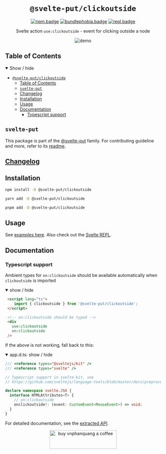 <div align="center">

# `@svelte-put/clickoutside`

[![npm.badge]][npm] [![bundlephobia.badge]][bundlephobia] [![repl.badge]][repl]

Svelte action `use:clickoutside` - event for clicking outside a node

![demo](https://raw.githubusercontent.com/vnphanquang/svelte-put/main/packages/actions/clickoutside/static/images/demo.gif)

</div>

## Table of Contents

<details open>
  <summary>Show / hide</summary>

- [`@svelte-put/clickoutside`](#svelte-putclickoutside)
  - [Table of Contents](#table-of-contents)
  - [`svelte-put`](#svelte-put)
  - [Changelog](#changelog)
  - [Installation](#installation)
  - [Usage](#usage)
  - [Documentation](#documentation)
    - [Typescript support](#typescript-support)

</details>

## `svelte-put`

This package is part of the [@svelte-put][github.monorepo] family. For contributing guideline and more, refer to its [readme][github.monorepo].

## [Changelog][github.changelog]

## Installation

```bash
npm install -D @svelte-put/clickoutside
```

```bash
yarn add -D @svelte-put/clickoutside
```

```bash
pnpm add -D @svelte-put/clickoutside
```

## Usage

See [examples here](https://github.com/vnphanquang/svelte-put/blob/main/packages/actions/clickoutside/api/docs/clickoutside.clickoutside.md#example). Also check out the [Svelte REPL][repl].

</details>

## Documentation

### Typescript support

Ambient types for `on:clickoutside` should be available automatically when `clickoutside` is imported

<details open>
  <summary> show / hide </summary>

```html
 <script lang="ts">
    import { clickoutside } from '@svelte-put/clickoutside';
 </script>

 <!-- on:clickoutside should be typed -->
 <div
   use:clickoutside
   on:clickoutside
 />
```

</details>

If the above is not working, fall back to this:

<details open>
  <summary> app.d.ts: show / hide </summary>

```typescript
/// <reference types="@sveltejs/kit" />
/// <reference types="svelte" />

// Typescript support in svelte-kit, see
// https://github.com/sveltejs/language-tools/blob/master/docs/preprocessors/typescript.md#im-using-an-attributeevent-on-a-dom-element-and-it-throws-a-type-error

declare namespace svelte.JSX {
  interface HTMLAttributes<T> {
    // on:clickoutside
    onclickoutside?: (event: CustomEvent<MouseEvent>) => void;
  }
}
```

</details>

For detailed documentation, see the [extracted API][github.api].

<p align="center">
  <a href="https://www.buymeacoffee.com/vnphanquang" target="_blank">
    <img
      src="https://cdn.buymeacoffee.com/buttons/v2/default-yellow.png"
      height="60"
      width="217"
      alt="buy vnphanquang a coffee"
    />
  </a>
</p>

<!-- github specifics -->

[github.monorepo]: https://github.com/vnphanquang/svelte-put
[github.changelog]: https://github.com/vnphanquang/svelte-put/blob/main/packages/actions/clickoutside/CHANGELOG.md
[github.issues]: https://github.com/vnphanquang/svelte-put/issues?q=
[github.api]: https://github.com/vnphanquang/svelte-put/blob/main/packages/actions/clickoutside/api/docs/index.md
[github.api.clickoutsideparameters]: https://github.com/vnphanquang/svelte-put/blob/main/packages/actions/clickoutside/api/docs/clickoutside.clickoutsideparameters.md
[github.api.clickoutside]: https://github.com/vnphanquang/svelte-put/blob/main/packages/actions/clickoutside/api/docs/clickoutside.clickoutside.md

<!-- heading badge -->
[npm.badge]: https://img.shields.io/npm/v/@svelte-put/clickoutside
[npm]: https://www.npmjs.com/package/@svelte-put/clickoutside
[bundlephobia.badge]: https://img.shields.io/bundlephobia/minzip/@svelte-put/clickoutside?label=minzipped
[bundlephobia]: https://bundlephobia.com/package/@svelte-put/intersect

[repl]: https://svelte.dev/repl/9e5f9ee41c2c45aa8523993e357f6e78
[repl.badge]: https://img.shields.io/static/v1?label=&message=Svelte+REPL&logo=svelte&logoColor=fff&color=ff3e00
